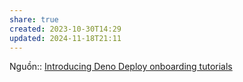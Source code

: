 ```yaml
---
share: true
created: 2023-10-30T14:29
updated: 2024-11-18T21:11
---
```

Nguồn:: [Introducing Deno Deploy onboarding tutorials](https://deno.com/blog/deploy-onboarding-tutorials)